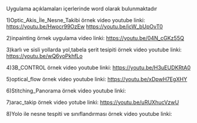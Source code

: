 Uygulama açıklamaları içerlerinde word olarak bulunmaktadır

1)Optic_Akis_İle_Nesne_Takibi örnek video youtube linki:
https://youtu.be/Hwocr99OzEw
https://youtu.be/icW_bUpOvT0

2)inpainting örnek uygulama video linki:
https://youtu.be/04N_cGKz55Q

3)karlı ve sisli yollarda yol,tabela şerit tesipiti örnek video youtube linki:
https://youtu.be/wQ6yoPkhfLo

4)3B_CONTROL örnek video youtube linki:
https://youtu.be/H3uEUDKRtA0

5)optical_flow örnek video youtube linki:
https://youtu.be/xDpwH7EgXHY

6)Stitching_Panorama  örnek video youtube linki:

7)arac_takip örnek video yotube linki:
https://youtu.be/uRUXhucVzwU

8)Yolo ile nesne tespiti ve sınıflandırması örnek video youtube linki:



